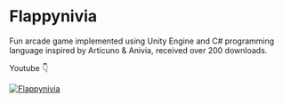 # Flappynivia
Fun arcade game implemented using Unity Engine and C# programming language inspired by Articuno &amp; Anivia, received over 200 downloads.

Youtube 👇

[![Flappynivia](https://img.youtube.com/vi/dKXyd7k_UkA/0.jpg)](https://www.youtube.com/watch?v=dKXyd7k_UkA)


